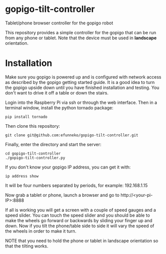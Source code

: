 # gopigo-tilt-controller
Tablet/phone browser controller for the gopigo robot

This repository provides a simple controller for the gopigo that can be run from any phone or tablet. Note that the device must be used in __landscape__ orientation.

# Installation

Make sure you gopigo is powered up and is configured with network access as described by the gopigo getting started guide. It is a good idea to turn the gopigo upside down until you have finished installation and testing. You don't want to drive it off a table or down the stairs. 

Login into the Raspberry Pi via ssh or through the web interface. Then in a terminal window, install the python tornado package:

    pip install tornado
    
Then clone this repository:

    git clone git@github.com:efunneko/gopigo-tilt-controller.git
    
Finally, enter the directory and start the server:

    cd gopigo-tilt-controller
    ./gopigo-tilt-controller.py
    
If you don't know your gopigo IP address, you can get it with:

    ip address show
    
It will be four numbers separated by periods, for example: 192.168.1.15

Now grab a tablet or phone, launch a browser and go to http://\<your-pi-IP\>:8888

If all is working you will get a screen with a couple of speed gauges and a speed slider. You can touch the speed slider and you should be able to make the wheels go forward or backwards by sliding your finger up and down. Now if you tilt the phone/table side to side it will vary the speed of the wheels in order to make it turn.

NOTE that you need to hold the phone or tablet in landscape orientation so that the tilting works. 


